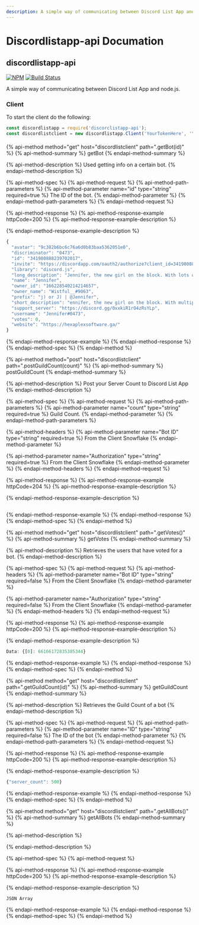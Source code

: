 ```yaml
---
description: A simple way of communicating between Discord List App and node.js
---
```


# Discordlistapp-api Documation

## discordlistapp-api

 [![NPM](https://nodei.co/npm/discordlistapp-api.png?compact=true)](https://nodei.co/npm/discordlistapp-api/) [![Build Status](https://travis-ci.org/Wist9063/discordlistapp-api.svg?branch=master)](https://travis-ci.org/Wist9063/discordlistapp-api)

A simple way of communicating between Discord List App and node.js.

### Client

To start the client do the following:

```javascript
const discordlistapp = require('discorclistapp-api');
const discordlistclient = new discordlistapp.Client('YourTokenHere', 'YourBotIDHere');
```

#### 

{% api-method method="get" host="discordlistclient" path=".getBot\(id\)" %}
{% api-method-summary %}
getBot
{% endapi-method-summary %}

{% api-method-description %}
Used getting info on a certain bot.
{% endapi-method-description %}

{% api-method-spec %}
{% api-method-request %}
{% api-method-path-parameters %}
{% api-method-parameter name="id" type="string" required=true %}
The ID of the bot.
{% endapi-method-parameter %}
{% endapi-method-path-parameters %}
{% endapi-method-request %}

{% api-method-response %}
{% api-method-response-example httpCode=200 %}
{% api-method-response-example-description %}

{% endapi-method-response-example-description %}

```javascript
{
  "avatar": "9c382b6bc6c76a6d0b83baa5362051e0", 
  "discriminator": "0473", 
  "id": "341980888239702017", 
  "invite": "https://discordapp.com/oauth2/authorize?client_id=341980888239702017&scope=bot&permissions=3533830", 
  "library": "discord.js", 
  "long_description": "Jennifer, the new girl on the block. With lots of features listed below\r\nFeatures:\r\nModeration:\r\n- Kicking\r\n- Banning\r\n- Moderation Log\r\n- Message Pruning\r\nFun:\r\n- Dice Rolling\r\n- Coin Flipping\r\n- 8ball\r\n- Crime Coefficient\r\n- ASCII faces\r\n- Coin Flipping\r\n- Movie & TV lookup!\r\nUtility:\r\n- Server Information\r\n- User Information Fetching w/ User Avatar Displaying\r\n- Role Information\r\n- UserRole lookup\r\n- Member Count\r\n\r\nAnd more!", 
  "name": "Jennifer", 
  "owner_id": "166228540214214657", 
  "owner_name": "Wistful__#9063", 
  "prefix": "j) or J) | @Jennifer", 
  "short_description": "ennifer, the new girl on the block. With multiple Moderation, Utility, Lookup, & Fun commands. (ITS NOT JUST A GIRL :D)", 
  "support_server": "https://discord.gg/0xxkiR1rO4zRsYLp", 
  "username": "Jennifer#0473", 
  "votes": 0, 
  "website": "https://hexaplexsoftware.ga/"
}
```
{% endapi-method-response-example %}
{% endapi-method-response %}
{% endapi-method-spec %}
{% endapi-method %}

{% api-method method="post" host="discordlistclient" path=".postGuildCount\(count\)" %}
{% api-method-summary %}
postGuildCount
{% endapi-method-summary %}

{% api-method-description %}
Post your Server Count to Discord List App
{% endapi-method-description %}

{% api-method-spec %}
{% api-method-request %}
{% api-method-path-parameters %}
{% api-method-parameter name="count" type="string" required=true %}
Guild Count.
{% endapi-method-parameter %}
{% endapi-method-path-parameters %}

{% api-method-headers %}
{% api-method-parameter name="Bot ID" type="string" required=true %}
From the Client Snowflake
{% endapi-method-parameter %}

{% api-method-parameter name="Authorization" type="string" required=true %}
From the Client Snowflake
{% endapi-method-parameter %}
{% endapi-method-headers %}
{% endapi-method-request %}

{% api-method-response %}
{% api-method-response-example httpCode=204 %}
{% api-method-response-example-description %}

{% endapi-method-response-example-description %}

```

```
{% endapi-method-response-example %}
{% endapi-method-response %}
{% endapi-method-spec %}
{% endapi-method %}

{% api-method method="get" host="discordlistclient" path=".getVotes\(\)" %}
{% api-method-summary %}
getVotes
{% endapi-method-summary %}

{% api-method-description %}
Retrieves the users that have voted for a bot.
{% endapi-method-description %}

{% api-method-spec %}
{% api-method-request %}
{% api-method-headers %}
{% api-method-parameter name="Bot ID" type="string" required=false %}
From the Client Snowflake
{% endapi-method-parameter %}

{% api-method-parameter name="Authorization" type="string" required=false %}
From the Client Snowflake
{% endapi-method-parameter %}
{% endapi-method-headers %}
{% endapi-method-request %}

{% api-method-response %}
{% api-method-response-example httpCode=200 %}
{% api-method-response-example-description %}

{% endapi-method-response-example-description %}

```javascript
Data: {[0]: 66166172835385344}
```
{% endapi-method-response-example %}
{% endapi-method-response %}
{% endapi-method-spec %}
{% endapi-method %}

{% api-method method="get" host="discordlistclient" path=".getGuildCount\(id\)" %}
{% api-method-summary %}
getGuildCount
{% endapi-method-summary %}

{% api-method-description %}
Retrieves the Guild Count of a bot
{% endapi-method-description %}

{% api-method-spec %}
{% api-method-request %}
{% api-method-path-parameters %}
{% api-method-parameter name="ID" type="string" required=false %}
The ID of the bot
{% endapi-method-parameter %}
{% endapi-method-path-parameters %}
{% endapi-method-request %}

{% api-method-response %}
{% api-method-response-example httpCode=200 %}
{% api-method-response-example-description %}

{% endapi-method-response-example-description %}

```javascript
{"server_count": 500}
```
{% endapi-method-response-example %}
{% endapi-method-response %}
{% endapi-method-spec %}
{% endapi-method %}

{% api-method method="get" host="discordlistclient" path=".getAllBots\(\)" %}
{% api-method-summary %}
getAllBots
{% endapi-method-summary %}

{% api-method-description %}

{% endapi-method-description %}

{% api-method-spec %}
{% api-method-request %}

{% api-method-response %}
{% api-method-response-example httpCode=200 %}
{% api-method-response-example-description %}

{% endapi-method-response-example-description %}

```
JSON Array
```
{% endapi-method-response-example %}
{% endapi-method-response %}
{% endapi-method-spec %}
{% endapi-method %}



